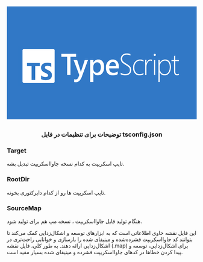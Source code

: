 <h1 align="center">
  <a href="https://ui.dev">
    <img
      src="img/typescript.png"
      alt="TypeScript" height="300" width="600" />
  </a>
  <br />
</h1>

<h3 align="center">توضیحات برای تنظیمات در فایل tsconfig.json</h3>


### Target
تایپ اسکریپت به کدام نسخه جاوااسکریپت تبدیل بشه.
### RootDir
تایپ اسکریپت ها رو از کدام دایرکتوری بخونه.
### SourceMap
هنگام تولید فایل جاوااسکریپت ، نسخه مپ هم برای تولید شود.

این فایل نقشه حاوی اطلاعاتی است که به ابزارهای توسعه و اشکال‌زدایی کمک می‌کند تا بتوانند کد جاوااسکریپت فشرده‌شده و مینیفای شده را بازسازی و خوانایی راحت‌تری در اشکال‌زدایی ارائه دهند.
به طور کلی، فایل نقشه (.map) برای اشکال‌زدایی، توسعه و پیدا کردن خطاها در کدهای جاوااسکریپت فشرده و مینیفای شده بسیار مفید است.

